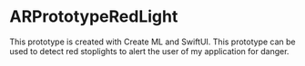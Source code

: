 # ARPrototypeRedLight
This prototype is created with Create ML and SwiftUI. This prototype can be used to detect red stoplights to alert the user of my application for danger.
